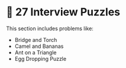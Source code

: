 # 📂 27 Interview Puzzles

This section includes problems like:
- Bridge and Torch
- Camel and Bananas
- Ant on a Triangle
- Egg Dropping Puzzle
